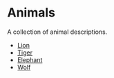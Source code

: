# Animals

A collection of animal descriptions.

- [Lion](lion.md)
- [Tiger](tiger.md)
- [Elephant](elephant.md)
- [Wolf](wolf.md)
